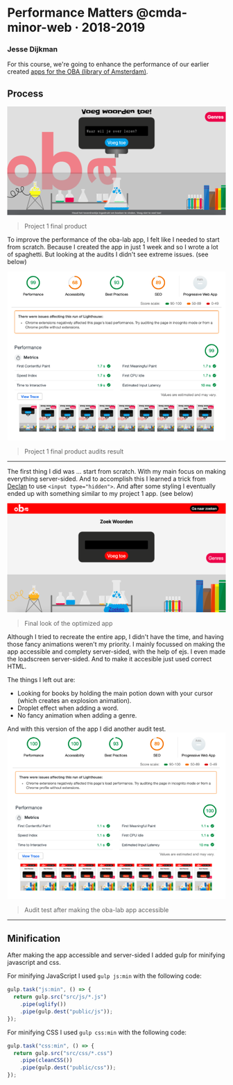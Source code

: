 # Performance Matters @cmda-minor-web · 2018-2019
### Jesse Dijkman

For this course, we're going to enhance the performance of our earlier created [apps for the OBA (library of Amsterdam)](https://github.com/jesseDijkman1/project-1-1819).

## Process
![End product - project 1](readme-images/screenshot-project-1-homepage.png)
> Project 1 final product

To improve the performance of the oba-lab app, I felt like I needed to start from scratch. Because I created the app in just 1 week and so I wrote a lot of spaghetti. But looking at the audits I didn't see extreme issues. (see below)

![Audit test - project 1 app](readme-images/screenshot-project-1-audit.png)
> Project 1 final product audits result

---

The first thing I did was ... start from scratch. With my main focus on making everything server-sided. And to accomplish this I learned a trick from [Declan](https://github.com/decrek) to use `<input type="hidden">`. And after some styling I eventually ended up with something similar to my project 1 app. (see below)

![Server side - Oba-lab](readme-images/screenshot-made-accessible-homepage.png)
> Final look of the optimized app

Although I tried to recreate the entire app, I didn't have the time, and having those fancy animations weren't my priority. I mainly focussed on making the app accessible and complety server-sided, with the help of ejs. I even made the loadscreen server-sided. And to make it accesible just used correct HTML.

The things I left out are:
- Looking for books by holding the main potion down with your cursor (which creates an explosion animation).
- Droplet effect when adding a word.
- No fancy animation when adding a genre.

And with this version of the app I did another audit test.
![Audit test - accessible oba-lab app](readme-images/screenshot-made-accessible-audits.png)
> Audit test after making the oba-lab app accessible

----

## Minification
After making the app accessible and server-sided I added gulp for minifying javascript and css.

For minifying JavaScript I used `gulp js:min` with the following code:

```js
gulp.task("js:min", () => {
  return gulp.src("src/js/*.js")
    .pipe(uglify())
    .pipe(gulp.dest("public/js"));
});
```

For minifying CSS I used `gulp css:min` with the following code:

```js
gulp.task("css:min", () => {
  return gulp.src("src/css/*.css")
    .pipe(cleanCSS())
    .pipe(gulp.dest("public/css"));
});
```

